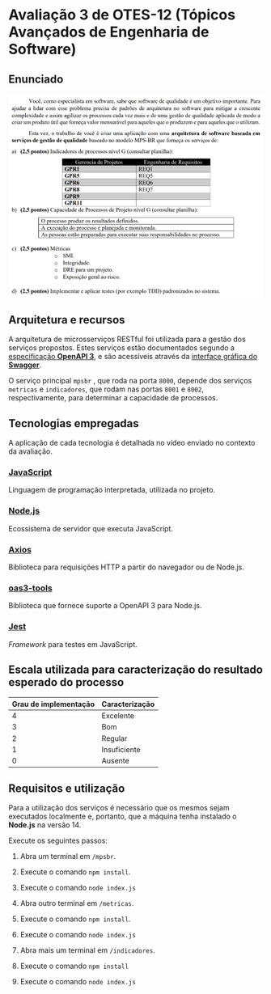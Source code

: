 # Avaliação 3 de OTES-12 (Tópicos Avançados de Engenharia de Software)

## Enunciado

![enunciado](README-img/enunciado.png)

## Arquitetura e recursos

A arquitetura de microsserviços RESTful foi utilizada para a gestão dos serviços propostos. Estes serviços estão documentados segundo a [especificação **OpenAPI 3**](https://swagger.io/specification/), e são acessíveis através da [interface gráfica do **Swagger**](https://swagger.io/tools/swagger-ui/).

O serviço principal `mpsbr` , que roda na porta `8000`, depende dos serviços `metricas` e `indicadores`, que rodam nas portas `8001` e `8002`, respectivamente, para determinar a capacidade de processos.

## Tecnologias empregadas

A aplicação de cada tecnologia é detalhada no vídeo enviado no contexto da avaliação.
### [JavaScript](https://developer.mozilla.org/pt-BR/docs/Web/JavaScript)

Linguagem de programação interpretada, utilizada no projeto.

### [Node.js](https://nodejs.org/en/about/)

Ecossistema de servidor que executa JavaScript.

### [Axios](https://github.com/axios/axios)

Biblioteca para requisições HTTP a partir do navegador ou de Node.js.

### [oas3-tools](https://www.npmjs.com/package/oas3-tools)

Biblioteca que fornece suporte a OpenAPI 3 para Node.js.

### [Jest](https://jestjs.io/pt-BR/)

*Framework* para testes em JavaScript.

## Escala utilizada para caracterização do resultado esperado do processo

|Grau de implementação|Caracterização|
|-|-|
|4|Excelente|
|3|Bom|
|2|Regular|
|1|Insuficiente|
|0|Ausente|

## Requisitos e utilização

Para a utilização dos serviços é necessário que os mesmos sejam executados localmente e, portanto, que a máquina tenha instalado o **Node.js** na versão 14.

Execute os seguintes passos:

1. Abra um terminal em `/mpsbr`.

2. Execute o comando `npm install`.

3. Execute o comando `node index.js`

4. Abra outro terminal em `/metricas`.

5. Execute o comando `npm install`.

6. Execute o comando `node index.js`

7. Abra mais um terminal em `/indicadores`.

8. Execute o comando `npm install`

9. Execute o comando `node index.js`